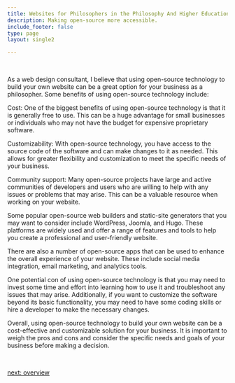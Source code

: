 ```yaml
---
title: Websites for Philosophers in the Philosophy And Higher Education  Industry
description: Making open-source more accessible.
include_footer: false
type: page
layout: single2

---
```


<br>
<p>
As a web design consultant, I believe that using open-source technology to build your own website can be a great option for your business as a philosopher. Some benefits of using open-source technology include:

Cost: One of the biggest benefits of using open-source technology is that it is generally free to use. This can be a huge advantage for small businesses or individuals who may not have the budget for expensive proprietary software.

Customizability: With open-source technology, you have access to the source code of the software and can make changes to it as needed. This allows for greater flexibility and customization to meet the specific needs of your business.

Community support: Many open-source projects have large and active communities of developers and users who are willing to help with any issues or problems that may arise. This can be a valuable resource when working on your website.

Some popular open-source web builders and static-site generators that you may want to consider include WordPress, Joomla, and Hugo. These platforms are widely used and offer a range of features and tools to help you create a professional and user-friendly website.

There are also a number of open-source apps that can be used to enhance the overall experience of your website. These include social media integration, email marketing, and analytics tools.

One potential con of using open-source technology is that you may need to invest some time and effort into learning how to use it and troubleshoot any issues that may arise. Additionally, if you want to customize the software beyond its basic functionality, you may need to have some coding skills or hire a developer to make the necessary changes.

Overall, using open-source technology to build your own website can be a cost-effective and customizable solution for your business. It is important to weigh the pros and cons and consider the specific needs and goals of your business before making a decision.

<br>

<a href="https://workdojos.com/philosophers/overview">next: overview</a>
<br>
<br>
</p>
